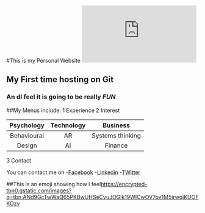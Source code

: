 #This is my Personal Website
![Pictire of an awesome me](https://www.facebook.com/photo.php?fbid=1599717076710561&set=a.157789697569980.42405.100000168526501&type=3&theater)
## My First time hosting on **Git**
### An dI feel it is going to be really *FUN*

##My Menus include:
1 Experience
2 Interest

 | Psychology | Technology | Business|
 |   :---:    |   :---:    |  :---:  |
 | Behavioural|    AR      |   Systems thinking|
 | Design     |    AI      |   Finance|

3 Contact

You can contact me on 
-[Facebook](https://www.facebook.com/lucius.unegbu"Facebok")
-[Linkedin](https://www.linkedin.com/in/lucius-unegbu-3b0a8844/"Linkedin")
-[TWitter](https://twitter.com/luciocorp"TWitter")

##This is an emoji showing how I feel<https://encrypted-tbn0.gstatic.com/images?q=tbn:ANd9GcTwWaQ65PKBwUHSeCyuJOGlk19WICwOV7ov1M5irwqiKUOFKOzv>